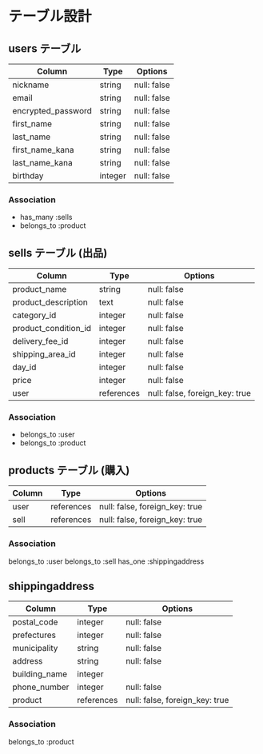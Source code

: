 # テーブル設計

## users テーブル

| Column                | Type   | Options     |
| --------              | ------ | ----------- |
| nickname              | string | null: false |
| email                 | string | null: false |
| encrypted_password    | string | null: false |
| first_name            | string | null: false |
| last_name             | string | null: false |
| first_name_kana       | string | null: false |
| last_name_kana        | string | null: false |
| birthday              | integer| null: false |

### Association
- has_many :sells
- belongs_to :product

## sells テーブル (出品)

| Column                | Type   | Options     |
| --------              | ------ | ----------- |
| product_name          | string | null: false |
| product_description   | text   | null: false |
| category_id           | integer| null: false |
| product_condition_id  | integer| null: false |
| delivery_fee_id       | integer| null: false |
| shipping_area_id      | integer| null: false |
| day_id                | integer| null: false |
| price                 | integer| null: false |
| user                  | references| null: false, foreign_key: true |

### Association
- belongs_to :user
- belongs_to :product

## products テーブル (購入)

| Column                | Type      | Options     |
| --------              | ------    | ----------- |
| user                  | references| null: false, foreign_key: true |
| sell                  | references| null: false, foreign_key: true |

### Association
belongs_to :user
belongs_to :sell
has_one :shippingaddress

## shippingaddress

| Column                | Type   | Options     |
| --------              | ------ | ----------- |
| postal_code           | integer   | null: false |
| prefectures           | integer   | null: false |
| municipality          | string    | null: false |
| address               | string    | null: false |
| building_name         | integer   |
| phone_number          | integer   | null: false |
| product               | references|null: false, foreign_key: true|

### Association
belongs_to :product